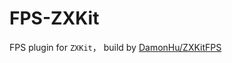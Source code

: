 # FPS-ZXKit

FPS plugin for `ZXKit`， build by [DamonHu/ZXKitFPS](https://github.com/DamonHu/ZXKitFPS)